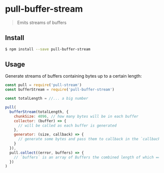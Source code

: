 # pull-buffer-stream

> Emits streams of buffers

## Install

```sh
$ npm install --save pull-buffer-stream
```

## Usage

Generate streams of buffers containing bytes up to a certain length:

```javascript
const pull = require('pull-stream')
const bufferStream = require('pull-buffer-stream')

const totalLength = //... a big number

pull(
  bufferStream(totalLength, {
    chunkSize: 4096, // how many bytes will be in each buffer
    collector: (buffer) => {
      // will be called as each buffer is generated
    },
    generator: (size, callback) => {
      // generate some bytes and pass them to callback in the `callback(error, bytes)` style
    }
  }),
  pull.collect((error, buffers) => {
    // `buffers` is an array of Buffers the combined length of which === totalLength
  })
)
```
